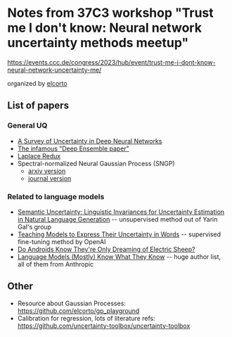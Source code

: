 # Notes from 37C3 workshop "Trust me I don't know: Neural network uncertainty methods meetup"

https://events.ccc.de/congress/2023/hub/event/trust-me-i-dont-know-neural-network-uncertainty-me/

organized by [elcorto](https://github.com/elcorto)

## List of papers

### General UQ

* [A Survey of Uncertainty in Deep Neural Networks](http://arxiv.org/abs/2107.03342)
* [The infamous "Deep Ensemble paper"](https://proceedings.neurips.cc/paper/2017/hash/9ef2ed4b7fd2c810847ffa5fa85bce38-Abstract.html)
* [Laplace Redux](https://arxiv.org/abs/2106.14806)
* Spectral-normalized Neural Gaussian Process (SNGP)
  * [arxiv version](https://arxiv.org/abs/2205.00403)
  * [journal version](https://jmlr.org/papers/v24/22-0479.html)

### Related to language models

* [Semantic Uncertainty: Linguistic Invariances for Uncertainty Estimation in
  Natural Language Generation](https://arxiv.org/abs/2302.09664) --
  unsupervised method out of Yarin Gal's group
* [Teaching Models to Express Their Uncertainty in
  Words](https://arxiv.org/abs/2205.14334) -- supervised fine-tuning method by OpenAI
* [Do Androids Know They're Only Dreaming of Electric
  Sheep?](https://arxiv.org/abs/2312.17249)
* [Language Models (Mostly) Know What They
  Know](https://arxiv.org/abs/2207.05221) -- huge author list, all of them from Anthropic

## Other

* Resource about Gaussian Processes: https://github.com/elcorto/gp_playground
* Calibration for regression, lots of literature refs: https://github.com/uncertainty-toolbox/uncertainty-toolbox
